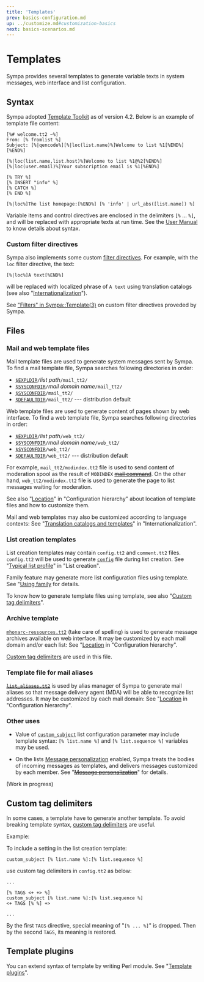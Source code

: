 ```yaml
---
title: 'Templates'
prev: basics-configuration.md
up: ../customize.md#customization-basics
next: basics-scenarios.md
---
```


Templates
=========

Sympa provides several templates to generate variable texts in system
messages, web interface and list configuration.

Syntax
------

Sympa adopted [Template Toolkit](http://www.template-toolkit.org/) as of
version 4.2.  Below is an example of template file content:
``` code
[%# welcome.tt2 ~%]
From: [% fromlist %]
Subject: [%|qencode%][%|loc(list.name)%]Welcome to list %1[%END%][%END%]

[%|loc(list.name,list.host)%]Welcome to list %1@%2[%END%]
[%|loc(user.email)%]Your subscription email is %1[%END%]

[% TRY %]
[% INSERT "info" %]
[% CATCH %]
[% END %]

[%|loc%]The list homepage:[%END%] [% 'info' | url_abs([list.name]) %]
```

Variable items and control directives are enclosed in the delimiters
`[%` ... `%]`, and will be replaced with appropriate texts at run time.  See
the [User Manual](http://www.template-toolkit.org/docs/manual/) to know
details about syntax.

### Custom filter directives

Sympa also implements some custom
[filter directives](http://www.template-toolkit.org/docs/manual/Filters.html).  For
example, with the `loc` filter directive, the text:
``` code
[%|loc%]A text[%END%]
```
will be replaced with localized phrase of `A text` using translation catalogs
(see also "[Internationalization](basics-i18n.md)").

See ["Filters" in Sympa::Template(3)](../man/Sympa-Template.3.md#filters)
on custom filter directives proveded by Sympa.

Files
-----

### Mail and web template files

Mail template files are used to generate system messages sent by Sympa.
To find a mail template file, Sympa searches following directories in order:
  - [``$EXPLDIR``](../layout.md#expldir)`/`*list path*`/mail_tt2/`
  - [``$SYSCONFDIR``](../layout.md#sysconfdir)`/`*mail domain name*`/mail_tt2/`
  - [``$SYSCONFDIR``](../layout.md#sysconfdir)`/mail_tt2/`
  - [``$DEFAULTDIR``](../layout.md#defaultdir)`/mail_tt2/`
    --- distribution default

Web template files are used to generate content of pages shown by web
interface.  To find a web template file, Sympa searches following directories
in order:
  - [``$EXPLDIR``](../layout.md#expldir)`/`*list path*`/web_tt2/`
  - [``$SYSCONFDIR``](../layout.md#sysconfdir)`/`*mail domain name*`/web_tt2/`
  - [``$SYSCONFDIR``](../layout.md#sysconfdir)`/web_tt2/`
  - [``$DEFAULTDIR``](../layout.md#defaultdir)`/web_tt2/`
    --- distribution default

For example, `mail_tt2/modindex.tt2` file is used to send content of
moderation spool as the result of `MODINDEX`
~~[mail command](/manual/mail-commands.md)~~.
On the other hand, `web_tt2/modindex.tt2` file is used to generate the page
to list messages waiting for moderation.

See also
"[Location](basics-configuration.md#location)" in "Configuration hierarchy"
about location of template files and how to customize them.

Mail and web templates may also be customized according to language contexts:
See
"[Translation catalogs and templates](basics-i18n.md#translation-catalogs-and-templates)"
in "Internationalization".

### List creation templates

List creation templates may contain `config.tt2` and `comment.tt2` files.
`config.tt2` will be used to generate [`config`](../man/list_config.tt2)
file during list creation.  See
"[Typical list profile](../admin/list-creation.md#typical-list-profile)" in
"List creation".

Family feature may generate more list configuration files using template.
See "[Using family](basics-families.md#using-family) for details.

To know how to generate template files using template, see also "[Custom tag delimiters](#custom-tag-delimiters)".

### Archive template

[`mhonarc-ressources.tt2`](../man/mhonarc-ressources.tt2.5.md) (take care of
spelling) is used to generate message archives available on web interface.
It may be customized by each mail domain and/or each list: See
"[Location](basics-configuration.md#location) in "Configuration hierarchy".

[Custom tag delimiters](#custom-tag-delimiters) are used in this file.

### Template file for mail aliases

~~[`list_aliases.tt2`](../man/list_aliases.tt2)~~ is used by alias manager of
Sympa to generate mail aliases so that message delivery agent (MDA) will
be able to recognize list addresses.  It may be customized by each mail
domain: See
"[Location](basics-configuration.md#location) in "Configuration hierarchy".

### Other uses

  - Value of [`custom_subject`](../man/list_config.5.md#custom_subject)
    list configuration parameter may include template syntax:
    `[% list.name %]` and `[% list.sequence %]` variables may be used.

  - On the lists
    [Message personalization](../man/list_config.5.md#merge_feature) enabled,
    Sympa treats the bodies of incoming messages as templates, and delivers
    messages customized by each member.  See
    "~~[Message personalization](../customize/message-personalization.md)~~"
    for details.

(Work in progress)

Custom tag delimiters
---------------------

In some cases, a template have to generate another template.  To avoid
breaking template syntax,
[custom tag delimiters](http://www.template-toolkit.org/docs/manual/Directives.html#section_TAGS) are useful.

Example:

To include a setting in the list creation template:
```
custom_subject [% list.name %]:[% list.sequence %]
```
use custom tag delimiters in `config.tt2` as below:
```
...

[% TAGS <+ +> %]
custom_subject [% list.name %]:[% list.sequence %]
<+ TAGS [% %] +>

...
```
By the first `TAGS` directive, special meaning of "`[% ... %]`" is dropped.
Then by the second `TAGS`, its meaning is restored.

Template plugins
----------------

You can extend syntax of template by writing Perl module.  See
"[Template plugins](../customize/template-plugins.md)".

